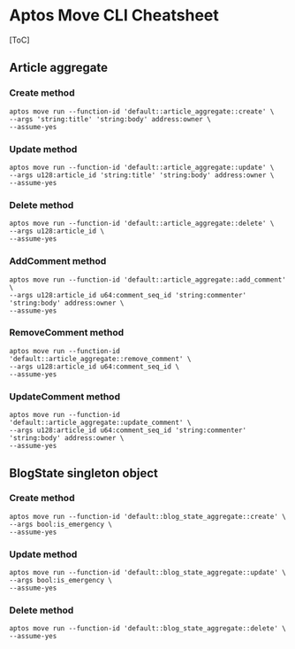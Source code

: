 # Aptos Move CLI Cheatsheet

[ToC]

## Article aggregate

### Create method

```shell
aptos move run --function-id 'default::article_aggregate::create' \
--args 'string:title' 'string:body' address:owner \
--assume-yes
```

### Update method

```shell
aptos move run --function-id 'default::article_aggregate::update' \
--args u128:article_id 'string:title' 'string:body' address:owner \
--assume-yes
```

### Delete method

```shell
aptos move run --function-id 'default::article_aggregate::delete' \
--args u128:article_id \
--assume-yes
```

### AddComment method

```shell
aptos move run --function-id 'default::article_aggregate::add_comment' \
--args u128:article_id u64:comment_seq_id 'string:commenter' 'string:body' address:owner \
--assume-yes
```

### RemoveComment method

```shell
aptos move run --function-id 'default::article_aggregate::remove_comment' \
--args u128:article_id u64:comment_seq_id \
--assume-yes
```

### UpdateComment method

```shell
aptos move run --function-id 'default::article_aggregate::update_comment' \
--args u128:article_id u64:comment_seq_id 'string:commenter' 'string:body' address:owner \
--assume-yes
```

## BlogState singleton object

### Create method

```shell
aptos move run --function-id 'default::blog_state_aggregate::create' \
--args bool:is_emergency \
--assume-yes
```

### Update method

```shell
aptos move run --function-id 'default::blog_state_aggregate::update' \
--args bool:is_emergency \
--assume-yes
```

### Delete method

```shell
aptos move run --function-id 'default::blog_state_aggregate::delete' \
--assume-yes
```

